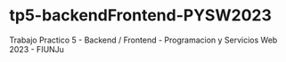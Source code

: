 # tp5-backendFrontend-PYSW2023
Trabajo Practico 5 - Backend / Frontend - Programacion y Servicios Web 2023 - FIUNJu
